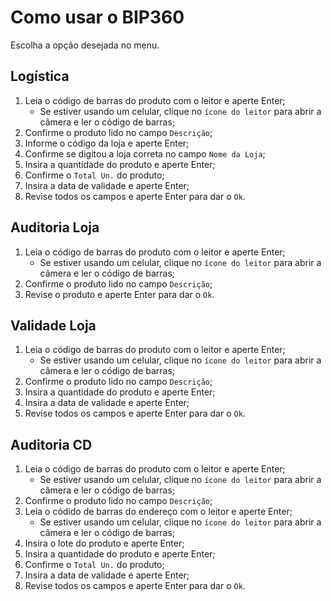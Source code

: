 # Como usar o BIP360

Escolha a opção desejada no menu.

## Logística

1. Leia o código de barras do produto com o leitor e aperte Enter;
    - Se estiver usando um celular, clique no `ícone do leitor` para abrir a câmera e ler o código de barras;
2. Confirme o produto lido no campo `Descrição`;
3. Informe o código da loja e aperte Enter;
4. Confirme se digitou a loja correta no campo `Nome da Loja`;
5. Insira a quantidade do produto e aperte Enter;
6. Confirme o `Total Un.` do produto;
7. Insira a data de validade e aperte Enter;
8. Revise todos os campos e aperte Enter para dar o `Ok`.

## Auditoria Loja

1. Leia o código de barras do produto com o leitor e aperte Enter;
    - Se estiver usando um celular, clique no `ícone do leitor` para abrir a câmera e ler o código de barras;
2. Confirme o produto lido no campo `Descrição`;
3. Revise o produto e aperte Enter para dar o `Ok`.

## Validade Loja
1. Leia o código de barras do produto com o leitor e aperte Enter;
    - Se estiver usando um celular, clique no `ícone do leitor` para abrir a câmera e ler o código de barras;
2. Confirme o produto lido no campo `Descrição`;
3. Insira a quantidade do produto e aperte Enter;
4. Insira a data de validade e aperte Enter;
5. Revise todos os campos e aperte Enter para dar o `Ok`.

## Auditoria CD
1. Leia o código de barras do produto com o leitor e aperte Enter;
    - Se estiver usando um celular, clique no `ícone do leitor` para abrir a câmera e ler o código de barras;
2. Confirme o produto lido no campo `Descrição`;
3. Leia o códido de barras do endereço com o leitor e aperte Enter;
    - Se estiver usando um celular, clique no `ícone do leitor` para abrir a câmera e ler o código de barras;
4. Insira o lote do produto e aperte Enter;
5. Insira a quantidade do produto e aperte Enter;
6. Confirme o `Total Un.` do produto;
7. Insira a data de validade e aperte Enter;
8. Revise todos os campos e aperte Enter para dar o `Ok`.